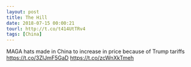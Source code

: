 ```yaml
---
layout: post
title: The Hill
date: 2018-07-15 00:00:21
tourl: http://t.co/t414UtTRv4
tags: [China]
---
```

MAGA hats made in China to increase in price because of Trump tariffs https://t.co/3ZlJmF5GaD https://t.co/zcWnXkTmeh